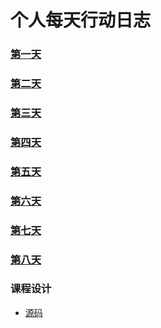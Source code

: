 # 个人每天行动日志
### [第一天](20170612.md)
### [第二天](20170613.md)
### [第三天](20170614.md)
### [第四天](20170615.md)
### [第五天](20170616.md)
### [第六天](20170619.md)
### [第七天](20170620.md)
### [第八天](20170621.md)
### 课程设计
* [源码](stuinfo)
